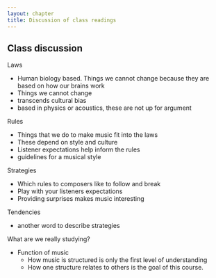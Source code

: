 ```yaml
---
layout: chapter
title: Discussion of class readings
---
```


## Class discussion

Laws

- Human biology based. Things we cannot change because they are based on how our brains work
- Things we cannot change
- transcends cultural bias
- based in physics or acoustics, these are not up for argument


Rules

- Things that we do to make music fit into the laws
- These depend on style and culture
- Listener expectations help inform the rules
- guidelines for a musical style


Strategies

- Which rules to composers like to follow and break
- Play with your listeners expectations
- Providing surprises makes music interesting


Tendencies

- another word to describe strategies


What are we really studying?

- Function of music
  - How music is structured is only the first level of understanding
  - How one structure relates to others is the goal of this course.

<!-- FROM PREVIOUS YEAR

### Harmonic Analysis:

Notes from the reading:
- parallel fifths and octaves are still not okay
  - the two notes lose independence from each other when they have PP5 and PP8
- now that we have 4 notes for 4-part harmony, we want to hear all 4 notes in the harmony
  - this avoidance of parallel fifths and octaves is completely stylistic
- circle of fifths progressions are the foundation of music 
  - the more you break traditional rules, the more you create a new style of your own
  
### Figured Bass

Figured bass is the way we label function within a piece of music. 
It is most often used as shorthand for keyboardists.
  - also called thoughrough bass, or basso continuo
  
These pianists became great improvisors because they had a bass line and figured bass.
Everything else had to be improvised. 
They would read a bass line and see small numbers or accidentals and assume the other implied notes for the harmony.
 
It is important not to mix Lead Sheet Notation, Figured Bass, and Roman Numeral Analysis.
Firgured bass does not exist without a bass line. 
Roman numerals tell you the bass line and give us context.
Lead sheet notation gives you absolutes and tell you the exact pitches to use.
-->
